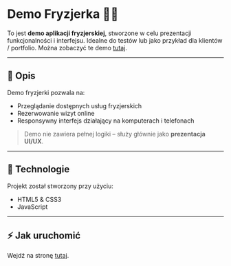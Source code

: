 # Demo Fryzjerka 💇‍♀️

To jest **demo aplikacji fryzjerskiej**, stworzone w celu prezentacji funkcjonalności i interfejsu. Idealne do testów lub jako przykład dla klientów / portfolio.
Można zobaczyć te demo [tutaj](https://www.kubakm-web.pl/demo/fryzjerka/index.html).

---

## 📝 Opis
Demo fryzjerki pozwala na:
- Przeglądanie dostępnych usług fryzjerskich
- Rezerwowanie wizyt online
- Responsywny interfejs działający na komputerach i telefonach

> Demo nie zawiera pełnej logiki – służy głównie jako **prezentacja UI/UX**.

---

## 🚀 Technologie
Projekt został stworzony przy użyciu:
- HTML5 & CSS3
- JavaScript

---

## ⚡ Jak uruchomić

Wejdź na stronę [tutaj](https://www.kubakm-web.pl/demo/fryzjerka/index.html).
